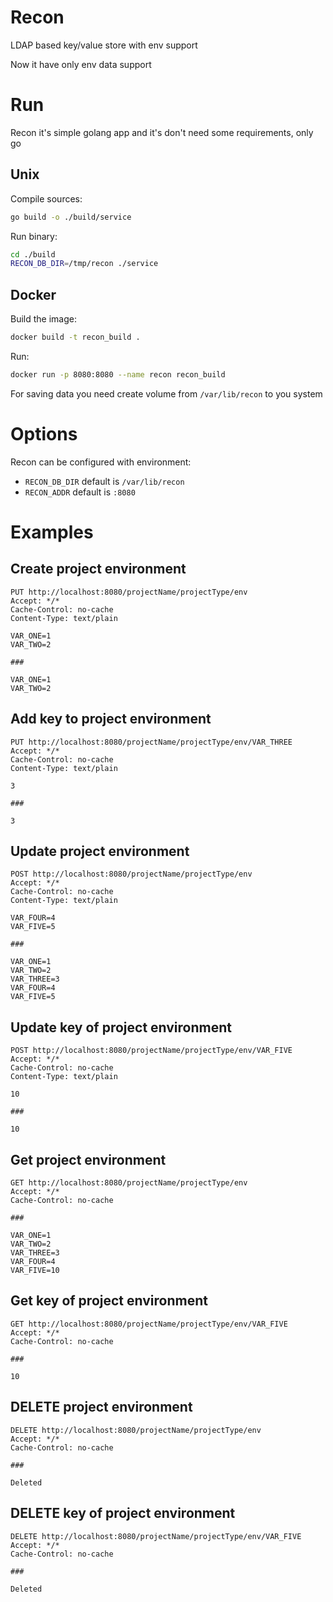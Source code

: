 # Recon
LDAP based key/value store with env support

Now it have only env data support

# Run
Recon it's simple golang app and it's don't need some requirements, only go

## Unix
Compile sources:
```bash
go build -o ./build/service
```
Run binary:
```bash
cd ./build
RECON_DB_DIR=/tmp/recon ./service
```

## Docker
Build the image:
```bash
docker build -t recon_build . 
```
Run:
```bash
docker run -p 8080:8080 --name recon recon_build
```

For saving data you need create volume from ```/var/lib/recon``` to you system
# Options

Recon can be configured with environment:
* `RECON_DB_DIR` default is `/var/lib/recon`
* `RECON_ADDR` default is `:8080`

# Examples

## Create project environment
```http
PUT http://localhost:8080/projectName/projectType/env
Accept: */*
Cache-Control: no-cache
Content-Type: text/plain

VAR_ONE=1
VAR_TWO=2

###

VAR_ONE=1
VAR_TWO=2
```
## Add key to project environment
```http
PUT http://localhost:8080/projectName/projectType/env/VAR_THREE
Accept: */*
Cache-Control: no-cache
Content-Type: text/plain

3

###

3
```

## Update project environment
```http
POST http://localhost:8080/projectName/projectType/env
Accept: */*
Cache-Control: no-cache
Content-Type: text/plain

VAR_FOUR=4
VAR_FIVE=5

###

VAR_ONE=1
VAR_TWO=2
VAR_THREE=3
VAR_FOUR=4
VAR_FIVE=5
```
## Update key of project environment
```http
POST http://localhost:8080/projectName/projectType/env/VAR_FIVE
Accept: */*
Cache-Control: no-cache
Content-Type: text/plain

10

###

10
```

## Get project environment
```http
GET http://localhost:8080/projectName/projectType/env
Accept: */*
Cache-Control: no-cache

###

VAR_ONE=1
VAR_TWO=2
VAR_THREE=3
VAR_FOUR=4
VAR_FIVE=10
```
## Get key of project environment
```http
GET http://localhost:8080/projectName/projectType/env/VAR_FIVE
Accept: */*
Cache-Control: no-cache

###

10
```

## DELETE project environment
```http
DELETE http://localhost:8080/projectName/projectType/env
Accept: */*
Cache-Control: no-cache

###

Deleted
```
## DELETE key of project environment
```http
DELETE http://localhost:8080/projectName/projectType/env/VAR_FIVE
Accept: */*
Cache-Control: no-cache

### 

Deleted
```
